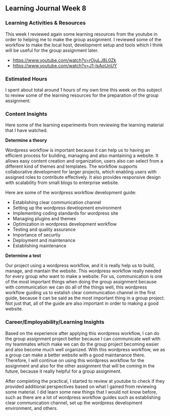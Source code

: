 ## Learning Journal Week 8

### Learning Activities & Resources
This week I reviewed again some learning resources from the youtube in order to helping me to make the group assignment. 
I reviewed some of the workflow to make the local host, development setup and tools which I think will be useful for the group assignment later.
- https://www.youtube.com/watch?v=rOjuLJ8L0Zk
- https://www.youtube.com/watch?v=J1-lsAoUnUY

### Estimated Hours
I spent about total around 1 hours of my own time this week on this subject to review some of the learning resources for the preparation of the group assignment.

### Content Insights

Here some of the learning experiments from reviewing the learning material that I have watched.

**Determine a theory**

Wordpress workflow is important because it can help us to having an efficient process for building, managing and also mantaining a website. It allows easy content creation
and organization, users also can select from a different kind of themes and templates. The workflow supports collaborative development for larger projects, which enabling users
with assigned roles to contribute effectively. It also provides responsive design with scalability from small blogs to enterprise website.

Here are some of the wordpress workflow development guide: 
- Establishing clear communication channel
- Setting up the wordpress development environment
- Implementing coding standards for wordpress site
- Managing plugins and themes
- Optimization in wordpress development workflow
- Testing and quality assurance
- Importance of securtiy
- Deployment and maintenance
- Establishing maintenance

**Determine a test**

Our project using a wordpress workflow, and it is really help us to build, manage, and mantain the website. This wordpress workflow really needed for every group who want
to make a website. For us, communication is one of the most important things when doing the group assignment because with communication we can do all of the things well, 
this wordpress workflow guiding us to estalish clear communication channel in the first guide, because it can be said as the most important thing in a group project. Not
just that, all of the guide are also important in order to making a good website. 

### Career/Employability/Learning Insights
Based on the experience after applying this wordpress workflow, I can do the group assignment project better because I can communicate well with my teammates which make 
we can do the group project becoming easier and also become much well organized. With this wordpress workflow, we as a group can make a better website with a good 
maintanance there. Therefore, I will continue on using this wordpress workflow for the assignment and also for the other assignment that will be coming in the future, 
because it really helpful for a group assignment.

After completing the practical, I started to review at youtube to check if they provided additional perspectives based on
what I gained from reviewing some material. I did learn some new things that I would not know before, such as there are a lot of wordpress workflow guides
such as establishing clear communication channel, set up the wordpress development environment, and others.
